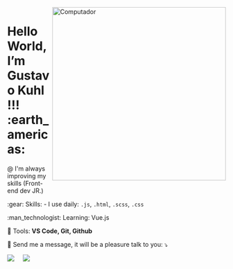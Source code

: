 <img src="https://raw.githubusercontent.com/MicaelliMedeiros/micaellimedeiros/master/image/computer-illustration.png" min-width="400px" max-width="400px" width="400px" align="right" alt="Computador">

<h1 align="left"> 
  Hello World, I’m Gustavo Kuhl !!! :earth_americas:
</h1>

<p>
   @ I'm always improving my skills (Front-end dev JR.)
</p>

<p align="left">
   :gear: Skills: - I use daily: <code>.js</code>, <code>.html</code>, <code>.scss</code>, <code>.css</code>
</p>

<p align="left">
   :man_technologist: Learning: Vue.js
 </p>

<p align="left">
  💼 Tools: <strong>VS Code, Git, Github</strong>
</p>

<p align="left">
  💌 Send me a message, it will be a pleasure talk to you: ⤵️
</p>

<p>
  <a target="_blank"href="https://www.linkedin.com/in/gustavo-kuhl/"><img src="https://img.shields.io/badge/linkedin-%230077B5.svg?&style=for-the-badge&logo=linkedin&logoColor=white" /></a>&nbsp;&nbsp;&nbsp;&nbsp;
  <a href="mailto:gustavo.dev92@gmail.com?subject=Hello%20Gustavo,%20From%20Github"><img src="https://img.shields.io/badge/gmail-%23D14836.svg?&style=for-the-badge&logo=gmail&logoColor=white" /></a>&nbsp;&nbsp;&nbsp;&nbsp;
</p>
